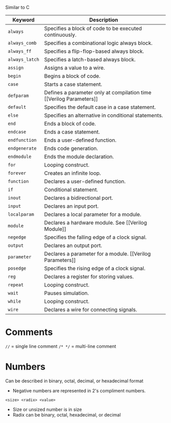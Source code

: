 Similar to C


| Keyword        | Description                                               |
| -------------- | --------------------------------------------------------- |
| `always`       | Specifies a block of code to be executed continuously.    |
| `always_comb`  | Specifies a combinational logic always block.             |
| `always_ff`    | Specifies a flip-flop-based always block.                 |
| `always_latch` | Specifies a latch-based always block.                     |
| `assign`       | Assigns a value to a wire.                                |
| `begin`        | Begins a block of code.                                   |
| `case`         | Starts a case statement.                                  |
| `defparam`     | Defines a parameter only at compilation time [[Verilog Parameters]]                                                          |
| `default`      | Specifies the default case in a case statement.           |
| `else`         | Specifies an alternative in conditional statements.       |
| `end`          | Ends a block of code.                                     |
| `endcase`      | Ends a case statement.                                    |
| `endfunction`  | Ends a user-defined function.                             |
| `endgenerate`  | Ends code generation.                                     |
| `endmodule`    | Ends the module declaration.                              |
| `for`          | Looping construct.                                        |
| `forever`      | Creates an infinite loop.                                 |
| `function`     | Declares a user-defined function.                         |
| `if`           | Conditional statement.                                    |
| `inout`        | Declares a bidirectional port.                            |
| `input`        | Declares an input port.                                   |
| `localparam`   | Declares a local parameter for a module.                  |
| `module`       | Declares a hardware module. See [[Verilog Module]]        |
| `negedge`      | Specifies the falling edge of a clock signal.             |
| `output`       | Declares an output port.                                  |
| `parameter`    | Declares a parameter for a module. [[Verilog Parameters]] |
| `posedge`      | Specifies the rising edge of a clock signal.              |
| `reg`          | Declares a register for storing values.                   |
| `repeat`       | Looping construct.                                        |
| `wait`         | Pauses simulation.                                        |
| `while`        | Looping construct.                                        |
| `wire`         | Declares a wire for connecting signals.                   |

# Comments
`//` = single line comment
`/* */` = multi-line comment


# Numbers
Can be described in binary, octal, decimal, or hexadecimal format
- Negative numbers are represented in 2's compliment numbers.

`<size> <radix> <value>`
- Size or unsized number is in size
- Radix can be binary, octal, hexadecimal, or decimal

